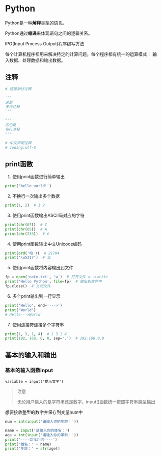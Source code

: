 # Python

Python是一种**解释**类型的语言。

Python通过**缩进**来体现语句之间的逻辑关系。

IPO(Input Process Output)程序编写方法

每个计算机程序都用来解决特定的计算问题。每个程序都有统一的运算模式：
输入数据、处理数据和输出数据。

## 注释

```python
# 这是单行注释

'''
这是
多行注释
'''

"""
这也是
多行注释
"""

# 中文声明注释
# coding:utf-8
```

## print函数

1. 使用print函数进行简单输出

```python
print('hello world!')
```

2. 不换行一次输出多个数据

```python
print(1, 2)  # 1 2
```

3. 使用print函数输出ASCII码对应的字符

```python
print(chr(67))  # C
print(chr(65))  # A
print(chr(233))  # é
```

4. 使用print函数输出中文Unicode编码

```python
print(ord('哈'))  # 21704
print('\u5317')  # 北
```

5. 使用print函数将内容输出到文件

```python
fp = open('note.txt', 'w')  # 打开文件 w-->write
print('Hello Python', file=fp)  # 输出到文件中
fp.close()  # 关闭文件
```

6. 多个print输出到一行显示

```python
print('Hello', end='--->')
print('World')
# Hello--->World
```

7. 使用连接符连接多个字符串

```python
print(1, 3, 1, 4)  # 1 3 1 4
print(192, 168, 0, 0, sep='.')  # 192.168.0.0
```

## 基本的输入和输出

### 基本的输入函数input

`variable = input('提示文字')`

> 注意
>
> 无论用户输入的是字符串还是数字，input()函数统一按照字符串类型输出

想要接收整型的数字并保存到变量num中

```python
num = int(input('请输入你的年龄：'))
```

```python
name = input('请输入你的姓名：')
age = int(input('请输入你的年龄：'))
print('----自我介绍----')
print('姓名：' + name)
print('年龄：' + str(age))
```

